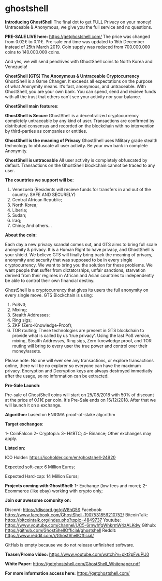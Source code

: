 # ghostshell
<b>Introducing GhostShell</b>
The final dot to get FULL Privacy on your money!
Untraceable & Anonymous, we give you the full service and no questions.

<b>PRE-SALE LIVE here:</b> https://getghostshell.com/
The price was changed from 0.02€ to 0.11€.
Pre-sale end time was updated to 15th December instead of 25th March 2019.
Coin supply was reduced from 700.000.000 coins to 140.000.000 coins.

And yes, we will send pendrives with GhostShell coins to North Korea and Venezuela!


<b>GhostShell [GTS] The Anonymous & Untraceable Cryptocurrency</b>
GhostShell is a Game Changer. It exceeds all expectations on the purpose of what Anonymity means. It’s fast, anonymous, and untraceable. With GhostShell, you are your own bank. You can spend, send and recieve funds with all the trust that others can't see your activity nor your balance.

<b>GhostShell main features:</b>

<b>GhostShell is Secure</b>
GhostShell is a decentralized cryptocurrency completely untraceable by any kind of user. Transactions are confirmed by distributed consensus and recorded on the blockchain with no intervention by third-parties as companies or entities.

<b>GhostShell is the meaning of Privacy</b>
GhostShell uses Military grade stealth technology to obfuscate all user activity. Be your own bank in complete Anonymity. 

<b>GhostShell is untraceable</b>
All user activity is completely obfuscated by default. Transactions on the GhostShell blockchain cannot be traced to any user.

<b>The countries we support will be:</b>

1. Venezuela (Residents will recieve funds for transfers in and out of the country. SAFE AND SECURELY)
2. Central African Republic;
3. North Korea;
4. Liberia;
5. Sudan;
6. Iraq;
7. China;
And others...

<b>About the coin: </b>

Each day a new privacy scandal comes out, and GTS aims to bring full scale anonymity & privacy.
It is a Human Right to have privacy, and GhostShell is your shield.
We believe GTS will finally bring back the meaning of privacy, anonymity and security that
was supposed to be in every single cryptocurrency.
We want to bring you the solution for these problems. We want people that suffer from
dictatorships, unfair sanctions, starvation derived from their regimes in African and Asian
countries to independently be able to control their own financial destiny. 

GhostShell is a cryptocurrency that gives its users the full anonymity on every single move.
GTS Blockchain is using:
1. PoSv3;
2. Mixing;
3. Stealth Addresses;
4. Ring sigs;
5. ZKP (Zero-Knowledge-Proof);
6. TOR routing;
These technologies are present in GTS blockchain to provide what is called by us ‘true
privacy’.
Using the last PoS version, mixing, Stealth Addresses, Ring sigs, Zero-knowledge proof, and
TOR routing will bring to every user the true power and control over their money/assets.

Please note: No one will ever see any transactions, or explore transactions online, there will be no explorer so everyone can have the maximum privacy. Encryption and Decryption keys are always destroyed immediatly after the usage, so no information can be extracted.

<b>Pre-Sale Launch:</b>

Pre-sale of GhostShell coins will start on 25/08/2018 with 50% of discount at the price of 0.11€ per coin. It's Pre-Sale ends on 15/12/2018. After that we will launch it on a exchange.

<b>Algorithm:</b> based on ENIGMA proof-of-stake algorithm

<b>Target exchanges:</b>

1- CoinFalcon
2- Cryptopia:
3- HitBTC;
4- Binance;
Other exchanges may apply.

<b>Listed on:</b>

ICO Holder: https://icoholder.com/en/ghostshell-24920

Expected soft-cap: 6 Million Euros;

Expected Hard-cap: 14 Million Euros;

<b>Projects coming with GhostShell:</b>
1- Exchange (low fees and more);
2- Ecommerce (like ebay) working with crypto only;

<b>Join our awesome comunity on:</b>

Discord: https://discord.gg/gW8hG5S
Facebook: https://www.facebook.com/GhostShell-1907531856210752/
BitcoinTalk: https://bitcointalk.org/index.php?topic=4849737
Youtube: https://www.youtube.com/channel/UC5-6rnwhfqWhkrmW4zALKdw
Github: https://github.com/GhostShellOfficial/ghostshell
Reddit: https://www.reddit.com/r/GhostShellOfficial/

GitHub is empty because we do not release unfinished software.

<b>Teaser/Promo video:</b> https://www.youtube.com/watch?v=pkt2pFvuPU0

<b>White Paper:</b> https://getghostshell.com/GhostShell_Whitepaper.pdf

<b>For more information access here:</b> https://getghostshell.com/
